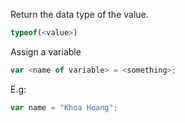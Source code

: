 Return the data type of the value.
```Javascript
typeof(<value>)
```

Assign a variable
```Javascript
var <name of variable> = <something>;
```
E.g: 
```Javascript
var name = "Khoa Hoang";
```

